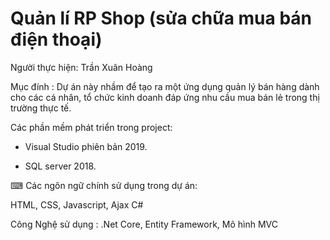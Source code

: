  # Quản lí RP Shop (sửa chữa mua bán điện thoại)


Người thực hiện: Trần Xuân Hoàng


Mục đính : Dự án này nhầm để tạo ra một ứng dụng quản lý bán hàng dành cho các cá nhân, tổ chức kinh doanh đáp ứng nhu cầu mua bán lẻ trong thị trường thực tế.

Các phần mềm phát triển trong project:

- Visual Studio phiên bản 2019.

- SQL server 2018.

⌨ Các ngôn ngữ chính sử dụng trong dự án:

HTML, CSS, Javascript, Ajax
C#

Công Nghệ sử dụng : .Net Core, Entity Framework, Mô hình MVC
